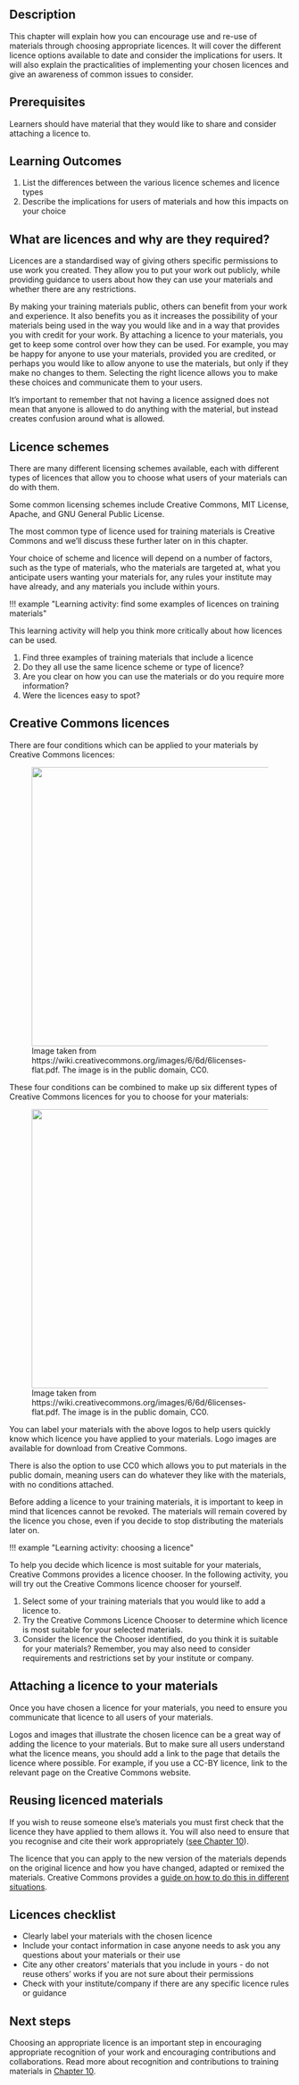 ## Description

This chapter will explain how you can encourage use and re-use of materials through choosing appropriate licences. It will cover the different licence options available to date and consider the implications for users. It will also explain the practicalities of implementing your chosen licences and give an awareness of common issues to consider. 

## Prerequisites

Learners should have material that they would like to share and consider attaching a licence to. 

## Learning Outcomes

1. List the differences between the various licence schemes and licence types
2. Describe the implications for users of materials and how this impacts on your choice

## What are licences and why are they required?

Licences are a standardised way of giving others specific permissions to use work you created. They allow you to put your work out publicly, while providing guidance to users about how they can use your materials and whether there are any restrictions. 

By making your training materials public, others can benefit from your work and experience. It also benefits you as it increases the possibility of your materials being used in the way you would like and in a way that provides you with credit for your work. By attaching a licence to your materials, you get to keep some control over how they can be used. For example, you may be happy for anyone to use your materials, provided you are credited, or perhaps you would like to allow anyone to use the materials, but only if they make no changes to them. Selecting the right licence allows you to make these choices and communicate them to your users.

It’s important to remember that not having a licence assigned does not mean that anyone is allowed to do anything with the material, but instead creates confusion around what is allowed.

## Licence schemes

There are many different licensing schemes available, each with different types of licences that allow you to choose what users of your materials can do with them.

Some common licensing schemes include Creative Commons, MIT License, Apache, and GNU General Public License.

The most common type of licence used for training materials is Creative Commons and we’ll discuss these further later on in this chapter.

Your choice of scheme and licence will depend on a number of factors, such as the type of materials, who the materials are targeted at, what you anticipate users wanting your materials for, any rules your institute may have already, and any materials you include within yours. 

!!! example "Learning activity: find some examples of licences on training materials"

This learning activity will help you think more critically about how licences can be used.

1. Find three examples of training materials that include a licence
2. Do they all use the same licence scheme or type of licence? 
3. Are you clear on how you can use the materials or do you require more information?
4. Were the licences easy to spot?

## Creative Commons licences

There are four conditions which can be applied to your materials by Creative Commons licences:

<figure>
  <img src="../../assets/images/FourLicenceConditions.png" width="500"/>
    <figcaption>Image taken from https://wiki.creativecommons.org/images/6/6d/6licenses-flat.pdf. The image is in the public domain, CC0. </figcaption>
</figure>

These four conditions can be combined to make up six different types of Creative Commons licences for you to choose for your materials:

<figure>
  <img src="../../assets/images/LicenceCombinations.png" width="500"/>
  <figcaption>Image taken from https://wiki.creativecommons.org/images/6/6d/6licenses-flat.pdf. The image is in the public domain, CC0. </figcaption>
</figure>



You can label your materials with the above logos to help users quickly know which licence you have applied to your materials. Logo images are available for download from Creative Commons. 

There is also the option to use CC0 which allows you to put materials in the public domain, meaning users can do whatever they like with the materials, with no conditions attached. 

Before adding a licence to your training materials, it is important to keep in mind that licences cannot be revoked. The materials will remain covered by the licence you chose, even if you decide to stop distributing the materials later on.

!!! example "Learning activity: choosing a licence"

To help you decide which licence is most suitable for your materials, Creative Commons provides a licence chooser. In the following activity, you will try out the Creative Commons licence chooser for yourself.

1. Select some of your training materials that you would like to add a licence to.
2. Try the Creative Commons Licence Chooser to determine which licence is most suitable for your selected materials.
3. Consider the licence the Chooser identified, do you think it is suitable for your materials? Remember, you may also need to consider requirements and restrictions set by your institute or company.

## Attaching a licence to your materials

Once you have chosen a licence for your materials, you need to ensure you communicate that licence to all users of your materials. 

Logos and images that illustrate the chosen licence can be a great way of adding the licence to your materials. But to make sure all users understand what the licence means, you should add a link to the page that details the licence where possible. For example, if you use a CC-BY licence, link to the relevant page on the Creative Commons website.

## Reusing licenced materials

If you wish to reuse someone else’s materials you must first check that the licence they have applied to them allows it. You will also need to ensure that you recognise and cite their work appropriately (<a href="https://elixir-fair-training.github.io/FAIR-training-handbook/chapters/chapter_10/">see Chapter 10</a>).

The licence that you can apply to the new version of the materials depends on the original licence and how you have changed, adapted or remixed the materials. Creative Commons provides a <a href="https://certificates.creativecommons.org/cccertedu/chapter/4-4-remixing-cc-licensed-work/">guide on how to do this in different situations</a>.

## Licences checklist 

- Clearly label your materials with the chosen licence
- Include your contact information in case anyone needs to ask you any questions about your materials or their use 
- Cite any other creators’ materials that you include in yours - do not reuse others’ works if you are not sure about their permissions 
- Check with your institute/company if there are any specific licence rules or guidance 

## Next steps

Choosing an appropriate licence is an important step in encouraging appropriate recognition of your work and encouraging contributions and collaborations. Read more about recognition and contributions to training materials in <a href="https://elixir-fair-training.github.io/FAIR-training-handbook/chapters/chapter_10/">Chapter 10</a>.
